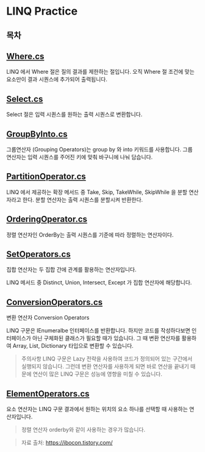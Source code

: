 # LINQ Practice

## 목차

## [Where.cs](https://github.com/twozeronine/Coding_Test/blob/main/LINQ%20Practice/Where.cs)

LINQ 에서 Where 절은 질의 결과를 제한하는 절입니다. 오직 Where 절 조건에 맞는 요소만이 결과 시퀀스에 추가되어 출력됩니다.

## [Select.cs](https://github.com/twozeronine/Coding_Test/blob/main/LINQ%20Practice/Select.cs)

Select 절은 입력 시퀀스를 원하는 출력 시퀀스로 변환합니다.

## [GroupByInto.cs](https://github.com/twozeronine/Coding_Test/blob/main/LINQ%20Practice/GroupByInto.cs)

그룹연산자 (Grouping Operators)는 group by 와 into 키워드를 사용합니다.
그룹 연산자는 입력 시퀀스를 주어진 키에 맞춰 바구니에 나눠 담습니다.

## [PartitionOperator.cs](https://github.com/twozeronine/Coding_Test/blob/main/LINQ%20Practice/PartitionOperator.cs)

LINQ 에서 제공하는 확장 메서드 중 Take, Skip, TakeWhile, SkipWhile 을 분할 연산자라고 한다. 분할 연산자는 출력 시퀀스를 분할시켜 반환한다.

## [OrderingOperator.cs](https://github.com/twozeronine/Coding_Test/blob/main/LINQ%20Practice/OrderingOperator.cs)

정렬 연산자인 OrderBy는 출력 시퀀스를 기준에 따라 정렬하는 연산자이다.

## [SetOperators.cs](https://github.com/twozeronine/Coding_Test/blob/main/LINQ%20Practice/SetOperators.cs)

집합 연산자는 두 집합 간에 관계를 활용하는 연산자입니다.

LINQ 메서드 중 Distinct, Union, Intersect, Except 가 집합 연산자에 해당합니다.

## [ConversionOperators.cs](https://github.com/twozeronine/Coding_Test/blob/main/LINQ%20Practice/ConversionOperators.cs)

변환 연산자 Conversion Operators

LINQ 구문은 IEnumeralbe 인터페이스를 반환합니다. 하지만 코드를 작성하다보면 인터페이스가 아닌 구체화된 클래스가 필요할 때가 있습니다. 그 때 변환 연산자를 활용하여 Array, List, Dictionary 타입으로 변환할 수 있습니다.

> 주의사항 LINQ 구문은 Lazy 전략을 사용하여 코드가 정의되어 있는 구간에서 실행되지 않습니다. 그런데 변환 연산자를 사용하게 되면 바로 연산을 끝내기 때문에 연산이 많은 LINQ 구문은 성능에 영향을 미칠 수 있습니다.

## [ElementOperators.cs](https://github.com/twozeronine/Coding_Test/blob/main/LINQ%20Practice/ElementOperators.cs)

요소 연산자는 LINQ 구문 결과에서 원하는 위치의 요소 하나를 선택할 때 사용하는 연산자입니다.

> 정렬 연산자 orderby와 같이 사용하는 경우가 많습니다.

> 자료 출처: https://ibocon.tistory.com/
